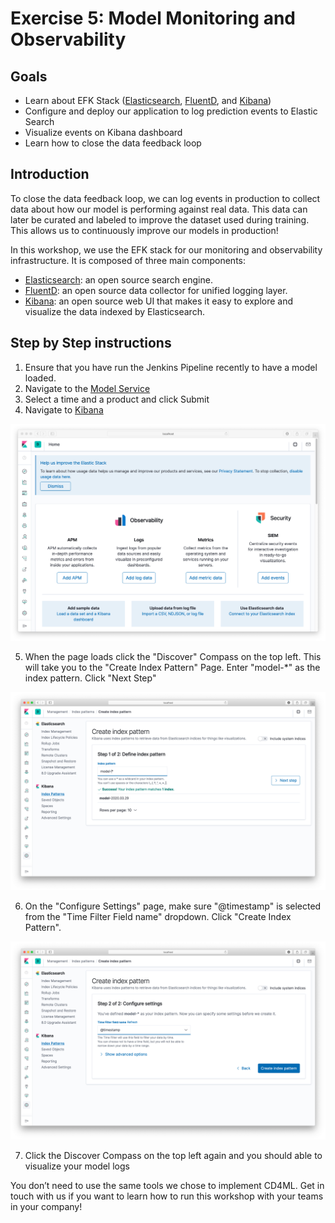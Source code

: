 # Exercise 5: Model Monitoring and Observability

## Goals

* Learn about EFK Stack ([Elasticsearch](https://www.elastic.co/products/elasticsearch),
[FluentD](https://www.fluentd.org/), and [Kibana](https://www.elastic.co/products/kibana))
* Configure and deploy our application to log prediction events to Elastic Search
* Visualize events on Kibana dashboard
* Learn how to close the data feedback loop

## Introduction

To close the data feedback loop, we can log events in production to collect data
about how our model is performing against real data. This data can later be
curated and labeled to improve the dataset used during training. This allows us
to continuously improve our models in production!

In this workshop, we use the EFK stack for our monitoring and observability
infrastructure. It is composed of three main components:

* [Elasticsearch](https://www.elastic.co/products/elasticsearch): an open
source search engine.
* [FluentD](https://www.fluentd.org/): an open source data collector for unified
logging layer.
* [Kibana](https://www.elastic.co/products/kibana): an open source web UI that
makes it easy to explore and visualize the data indexed by Elasticsearch.

## Step by Step instructions

1. Ensure that you have run the Jenkins Pipeline recently to have a model loaded.
2. Navigate to the [Model Service](http://localhost:11000)
3. Select a time and a product and click Submit
4. Navigate to [Kibana](http://localhost:5601)

![Kibana Home Page](./images/KibanaHomePage.png)

5. When the page loads click the "Discover" Compass on the top left. This will take you to the "Create Index Pattern" Page. Enter "model-*" as the index pattern. Click "Next Step"

![Kibana Create Index](./images/KibanaCreateIndex.png)

6. On the "Configure Settings" page, make sure "@timestamp" is selected from the "Time Filter Field name" dropdown. Click "Create Index Pattern". 

![Kibana Time Filter](./images/KibanaTimeFilter.png)

7. Click the Discover Compass on the top left again and you should able to visualize your model logs

You don’t need to use the same tools we chose to implement CD4ML. Get in touch
with us if you want to learn how to run this workshop with your teams in your
company!